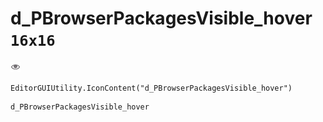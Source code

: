 # d_PBrowserPackagesVisible_hover `16x16`
<img src="/img/d_PBrowserPackagesVisible_hover.png" width=16 height=16>

``` CSharp
EditorGUIUtility.IconContent("d_PBrowserPackagesVisible_hover")
```
```
d_PBrowserPackagesVisible_hover
```
